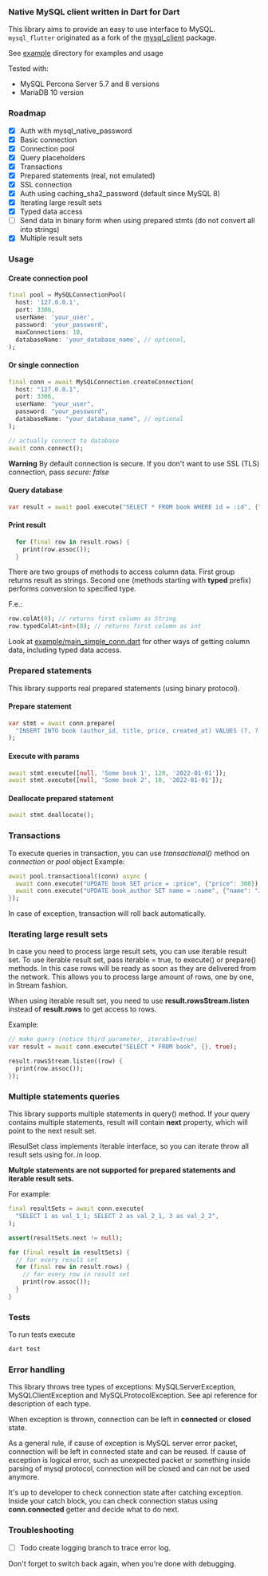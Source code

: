 ### Native MySQL client written in Dart for Dart

This library aims to provide an easy to use interface to MySQL. `mysql_flutter` originated as a fork of the [mysql_client](https://github.com/zim32/mysql.dart) package.

See [example](example/) directory for examples and usage

Tested with:
 * MySQL Percona Server 5.7 and 8 versions
 * MariaDB 10 version

### Roadmap

* [x] Auth with mysql_native_password
* [x] Basic connection
* [x] Connection pool
* [x] Query placeholders
* [x] Transactions
* [x] Prepared statements (real, not emulated)
* [x] SSL connection
* [x] Auth using caching_sha2_password (default since MySQL 8)
* [x] Iterating large result sets
* [x] Typed data access
* [ ] Send data in binary form when using prepared stmts (do not convert all into strings)
* [x] Multiple result sets

### Usage

#### Create connection pool

```dart
final pool = MySQLConnectionPool(
  host: '127.0.0.1',
  port: 3306,
  userName: 'your_user',
  password: 'your_password',
  maxConnections: 10,
  databaseName: 'your_database_name', // optional,
);
```

#### Or single connection

```dart
final conn = await MySQLConnection.createConnection(
  host: "127.0.0.1",
  port: 3306,
  userName: "your_user",
  password: "your_password",
  databaseName: "your_database_name", // optional
);

// actually connect to database
await conn.connect();
```

**Warning**
By default connection is secure. If you don't want to use SSL (TLS) connection, pass *secure: false*

#### Query database

```dart
var result = await pool.execute("SELECT * FROM book WHERE id = :id", {"id": 1});
```

#### Print result
```dart
  for (final row in result.rows) {
    print(row.assoc());
  }
```

There are two groups of methods to access column data. 
First group returns result as strings.
Second one (methods starting with **typed** prefix) performs conversion to specified type.

F.e.:  
```dart
row.colAt(0); // returns first column as String
row.typedColAt<int>(0); // returns first column as int 
```

Look at [example/main_simple_conn.dart](example/main_simple_conn.dart) for other ways of getting column data, including typed data access.

### Prepared statements

This library supports real prepared statements (using binary protocol).

#### Prepare statement

```dart
var stmt = await conn.prepare(
  "INSERT INTO book (author_id, title, price, created_at) VALUES (?, ?, ?, ?)",
);
```

#### Execute with params

```dart
await stmt.execute([null, 'Some book 1', 120, '2022-01-01']);
await stmt.execute([null, 'Some book 2', 10, '2022-01-01']);
```

#### Deallocate prepared statement

```dart
await stmt.deallocate();
```

### Transactions

To execute queries in transaction, you can use *transactional()* method on *connection* or *pool* object
Example:

```dart
await pool.transactional((conn) async {
  await conn.execute("UPDATE book SET price = :price", {"price": 300});
  await conn.execute("UPDATE book_author SET name = :name", {"name": "John Doe"});
});
```

In case of exception, transaction will roll back automatically.

### Iterating large result sets

In case you need to process large result sets, you can use iterable result set.
To use iterable result set, pass iterable = true, to execute() or prepare() methods.
In this case rows will be ready as soon as they are delivered from the network.
This allows you to process large amount of rows, one by one, in Stream fashion.

When using iterable result set, you need to use **result.rowsStream.listen** instead of **result.rows** to get access to rows.

Example:

```dart
// make query (notice third parameter, iterable=true)
var result = await conn.execute("SELECT * FROM book", {}, true);

result.rowsStream.listen((row) {
  print(row.assoc());
});
```

### Multiple statements queries
This library supports multiple statements in query() method. 
If your query contains multiple statements, result will contain **next** property, which will point to the next result set.

IResulSet class implements Iterable<IResulSet> interface, so you can iterate throw all result sets using for..in loop.

**Multple statements are not supported for prepared statements and iterable result sets.**

For example:

```dart
final resultSets = await conn.execute(
  "SELECT 1 as val_1_1; SELECT 2 as val_2_1, 3 as val_2_2",
);

assert(resultSets.next != null);

for (final result in resultSets) {
  // for every result set
  for (final row in result.rows) {
    // for every row in result set
    print(row.assoc());
  }
}
```

### Tests

To run tests execute

```bash
dart test
```

### Error handling

This library throws tree types of exceptions: MySQLServerException, MySQLClientException and MySQLProtocolException.
See api reference for description of each type.

When exception is thrown, connection can be left in **connected** or **closed** state.

As a general rule, if cause of exception is MySQL server error packet, connection will be left in connected state and can be reused. If cause of exception is logical error, such as unexpected packet or something inside parsing of mysql protocol, connection will be closed and can not be used anymore.

It's up to developer to check connection state after catching exception.
Inside your catch block, you can check connection status using **conn.connected** getter and decide what to do next.

### Troubleshooting

- [ ] Todo create logging branch to trace error log.

Don't forget to switch back again, when you're done with debugging.